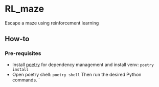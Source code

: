 # RL_maze
Escape a maze using reinforcement learning

## How-to

### Pre-requisites
- Install [poetry](https://python-poetry.org/) for dependency management and install venv:
  `poetry install`
- Open poetry shell:
  `poetry shell`
Then run the desired Python commands.
`

